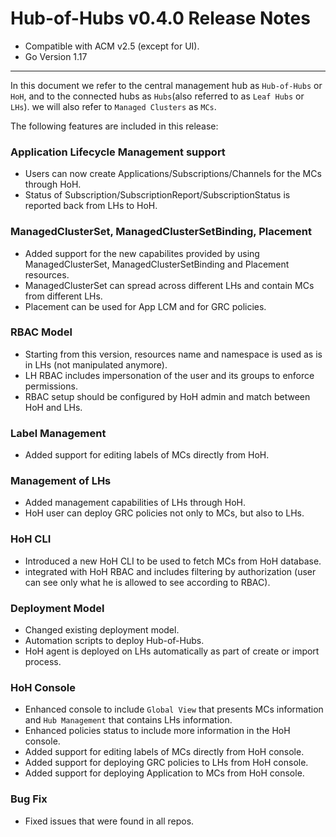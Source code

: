 Hub-of-Hubs v0.4.0 Release Notes
================================

* Compatible with ACM v2.5 (except for UI). 
* Go Version 1.17

----
In this document we refer to the central management hub as `Hub-of-Hubs` or `HoH`, and to the connected hubs as 
`Hubs`(also referred to as `Leaf Hubs` or `LHs`). we will also refer to `Managed Clusters` as `MCs`.

The following features are included in this release:

### Application Lifecycle Management support
* Users can now create Applications/Subscriptions/Channels for the MCs through HoH.
* Status of Subscription/SubscriptionReport/SubscriptionStatus is reported back from LHs to HoH.

### ManagedClusterSet, ManagedClusterSetBinding, Placement
* Added support for the new capabilites provided by using ManagedClusterSet, ManagedClusterSetBinding and Placement resources.
* ManagedClusterSet can spread across different LHs and contain MCs from different LHs.
* Placement can be used for App LCM and for GRC policies.

### RBAC Model
* Starting from this version, resources name and namespace is used as is in LHs (not manipulated anymore).
* LH RBAC includes impersonation of the user and its groups to enforce permissions.
* RBAC setup should be configured by HoH admin and match between HoH and LHs.

### Label Management
* Added support for editing labels of MCs directly from HoH.

### Management of LHs
* Added management capabilities of LHs through HoH.
* HoH user can deploy GRC policies not only to MCs, but also to LHs.

### HoH CLI
* Introduced a new HoH CLI to be used to fetch MCs from HoH database.
* integrated with HoH RBAC and includes filtering by authorization (user can see only what he is allowed to see according to RBAC). 

### Deployment Model
* Changed existing deployment model.
* Automation scripts to deploy Hub-of-Hubs.
* HoH agent is deployed on LHs automatically as part of create or import process.

### HoH Console
* Enhanced console to include `Global View` that presents MCs information and `Hub Management` that contains LHs information.
* Enhanced policies status to include more information in the HoH console.
* Added support for editing labels of MCs directly from HoH console.
* Added support for deploying GRC policies to LHs from HoH console.
* Added support for deploying Application to MCs from HoH console.

### Bug Fix
* Fixed issues that were found in all repos.

